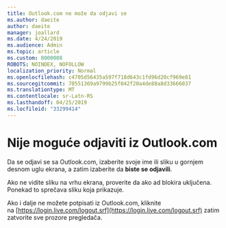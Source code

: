 ```yaml
---
title: Outlook.com ne može da odjavi se
ms.author: daeite
author: daeite
manager: joallard
ms.date: 4/24/2019
ms.audience: Admin
ms.topic: article
ms.custom: 8000008
ROBOTS: NOINDEX, NOFOLLOW
localization_priority: Normal
ms.openlocfilehash: c4705d56435a597f718d643c1fd96d20cf969e81
ms.sourcegitcommit: 70551369a9799b25f042f20a4de88a8d33666037
ms.translationtype: MT
ms.contentlocale: sr-Latn-RS
ms.lasthandoff: 04/25/2019
ms.locfileid: "33299414"
---
```

# <a name="unable-to-sign-out-of-outlookcom"></a>Nije moguće odjaviti iz Outlook.com

Da se odjavi se sa Outlook.com, izaberite svoje ime ili sliku u gornjem desnom uglu ekrana, a zatim izaberite da **biste se odjavili**.

Ako ne vidite sliku na vrhu ekrana, proverite da ako ad blokira uključena. Ponekad to sprečava sliku koja prikazuje.

Ako i dalje ne možete potpisati iz Outlook.com, kliknite na [https://login.live.com/logout.srf](https://login.live.com/logout.srf) zatim zatvorite sve prozore pregledača.